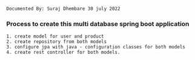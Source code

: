 ``` Documented By: Suraj Dhembare 30 july 2022 ```

### Process to create this multi database spring boot application
````
1. create model for user and product
2. create repository from both models
3. configure jpa with java - configuration classes for both models
4. create rest controller for both models.
````
